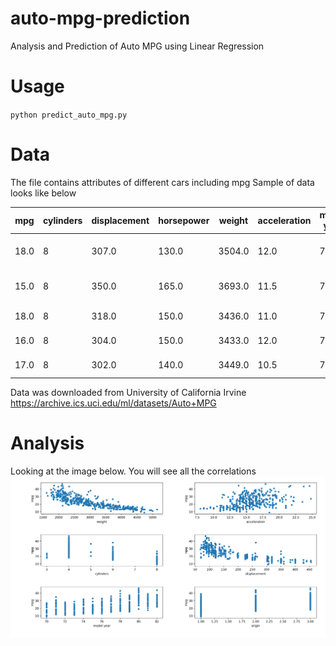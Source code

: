 # auto-mpg-prediction
Analysis and Prediction of Auto MPG using Linear Regression

# Usage
`python predict_auto_mpg.py`

# Data
The file contains attributes of different cars including mpg
Sample of data looks like below

|mpg|  cylinders|  displacement| horsepower|  weight  |acceleration|  model year| origin |car name|
|---|-----------|--------------|-----------|----------|------------|------------|--------|--------|
|18.0|          8|         307.0|      130.0|  3504.0|          12.0|          70| 1  |chevrolet chevelle malibu  |
|15.0 |         8 |        350.0 |     165.0 | 3693.0 |         11.5 |         70 |  1 |         buick skylark 320|
|18.0  |        8  |       318.0  |    150.0  |3436.0  |        11.0  |        70  | 1  |       plymouth satellite|
|16.0   |       8   |      304.0   |   150.0  |3433.0   |       12.0   |       70   |1   |           amc rebel sst|
|17.0    |      8    |     302.0    |  140.0  |3449.0    |      10.5    |      70   |1    |            ford torino|

Data was downloaded from University of California Irvine https://archive.ics.uci.edu/ml/datasets/Auto+MPG

# Analysis
Looking at the image below. You will see all the correlations
![](corr.png)
